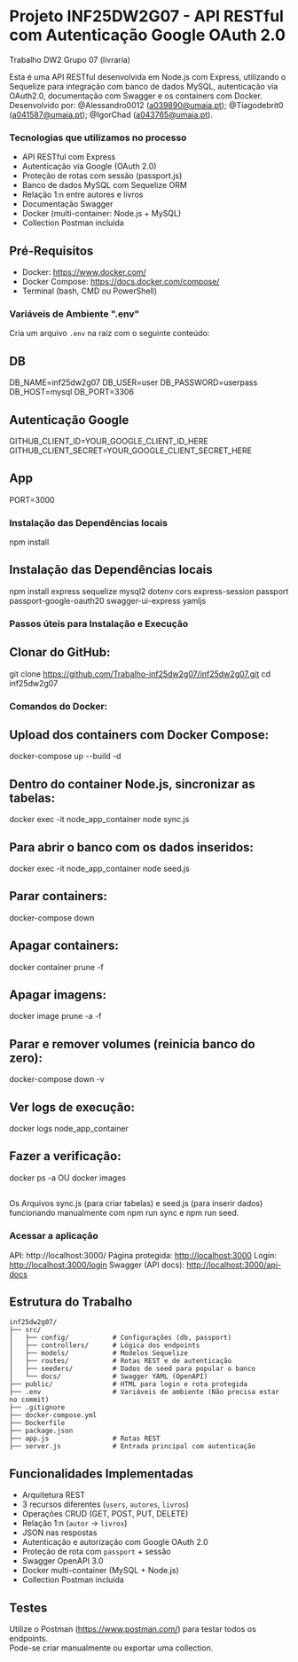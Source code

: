 # Projeto INF25DW2G07 - API RESTful com Autenticação Google OAuth 2.0
Trabalho DW2 Grupo 07 (livraria)

Esta é uma API RESTful desenvolvida em Node.js com Express, utilizando o Sequelize para integração com banco de dados MySQL, autenticação via OAuth2.0, documentação com Swagger e os containers com Docker.  
Desenvolvido por: @Alessandro0012 (a039890@umaia.pt); @Tiagodebrit0 (a041587@umaia.pt); @IgorChad (a043765@umaia.pt).

### Tecnologias que utilizamos no processo
- API RESTful com Express
- Autenticação via Google (OAuth 2.0)
- Proteção de rotas com sessão (passport.js)
- Banco de dados MySQL com Sequelize ORM
- Relação 1:n entre autores e livros
- Documentação Swagger
- Docker (multi-container: Node.js + MySQL)
- Collection Postman incluída

## Pré-Requisitos
- Docker: https://www.docker.com/  
- Docker Compose: https://docs.docker.com/compose/  
- Terminal (bash, CMD ou PowerShell)

### Variáveis de Ambiente ".env"
Cria um arquivo `.env` na raiz com o seguinte conteúdo:

## DB
DB_NAME=inf25dw2g07
DB_USER=user
DB_PASSWORD=userpass
DB_HOST=mysql
DB_PORT=3306

## Autenticação Google
GITHUB_CLIENT_ID=YOUR_GOOGLE_CLIENT_ID_HERE
GITHUB_CLIENT_SECRET=YOUR_GOOGLE_CLIENT_SECRET_HERE

## App
PORT=3000

### Instalação das Dependências locais
npm install
## Instalação das Dependências locais
npm install express sequelize mysql2 dotenv cors express-session passport passport-google-oauth20 swagger-ui-express yamljs

### Passos úteis para Instalação e Execução
## Clonar do GitHub:
git clone https://github.com/Trabalho-inf25dw2g07/inf25dw2g07.git
cd inf25dw2g07

### Comandos do Docker:
## Upload dos containers com Docker Compose:
docker-compose up --build -d
## Dentro do container Node.js, sincronizar as tabelas:
docker exec -it node_app_container node sync.js
## Para abrir o banco com os dados inseridos:
docker exec -it node_app_container node seed.js
## Parar containers:
docker-compose down
## Apagar containers:
docker container prune -f
## Apagar imagens:
docker image prune -a -f
## Parar e remover volumes (reinicia banco do zero):
docker-compose down -v
## Ver logs de execução:
docker logs node_app_container
## Fazer a verificação:
docker ps -a OU docker images

##
Os Arquivos sync.js (para criar tabelas) e seed.js (para inserir dados) funcionando manualmente com npm run sync e npm run seed.

### Acessar a aplicação
API: http://localhost:3000/ 
Página protegida: [http://localhost:3000](http://localhost:3000)
Login: [http://localhost:3000/login](http://localhost:3000/login)
Swagger (API docs): [http://localhost:3000/api-docs](http://localhost:3000/api-docs)

## Estrutura do Trabalho
```
inf25dw2g07/
├── src/
│   ├── config/           # Configurações (db, passport)
│   ├── controllers/      # Lógica dos endpoints
│   ├── models/           # Modelos Sequelize
│   ├── routes/           # Rotas REST e de autenticação
│   ├── seeders/          # Dados de seed para popular o banco
│   └── docs/             # Swagger YAML (OpenAPI)
├── public/               # HTML para login e rota protegida
├── .env                  # Variáveis de ambiente (Não precisa estar no commit)
├── .gitignore
├── docker-compose.yml
├── Dockerfile
├── package.json
├── app.js                # Rotas REST
├── server.js             # Entrada principal com autenticação
```

## Funcionalidades Implementadas 
- Arquitetura REST
- 3 recursos diferentes (`users`, `autores`, `livros`)
- Operações CRUD (GET, POST, PUT, DELETE)
- Relação 1:n (`autor` → `livros`)
- JSON nas respostas
- Autenticação e autorização com Google OAuth 2.0
- Proteção de rota com `passport` + sessão
- Swagger OpenAPI 3.0
- Docker multi-container (MySQL + Node.js)
- Collection Postman incluída

## Testes
Utilize o Postman (https://www.postman.com/) para testar todos os endpoints.  
Pode-se criar manualmente ou exportar uma collection.
